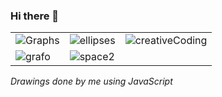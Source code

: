### Hi there 👋


|  |   | | 
| ------------------------------------------------ | ----------------------------------------------- | ----------------------------------------------- | 
|![Graphs](https://user-images.githubusercontent.com/50753891/147324071-4c47c442-e92a-491d-a3e6-8e8db55f888f.gif) | ![ellipses](https://user-images.githubusercontent.com/50753891/147324213-e24e9bba-c5f4-4947-bd51-d401ade7db2f.gif) | ![creativeCoding](https://user-images.githubusercontent.com/50753891/147324909-504ba7cc-a3ca-4a0e-b51b-e2f1e6d584fe.gif) |
![grafo](https://user-images.githubusercontent.com/50753891/147325085-1d1f5510-32ae-4c7c-8239-a0309888e7a6.gif) |![space2](https://user-images.githubusercontent.com/50753891/147420190-8e455386-9d44-4c0c-a534-9fb68ecf725e.gif) | |



_Drawings done by me using JavaScript_
<!--
**lmberard/lmberard** is a ✨ _special_ ✨ repository because its `README.md` (this file) appears on your GitHub profile.

Here are some ideas to get you started:

- 🔭 I’m currently working on ...
- 🌱 I’m currently learning ...
- 👯 I’m looking to collaborate on ...
- 🤔 I’m looking for help with ...
- 💬 Ask me about ...
- 📫 How to reach me: ...
- 😄 Pronouns: ...
- ⚡ Fun fact: ...
-->
